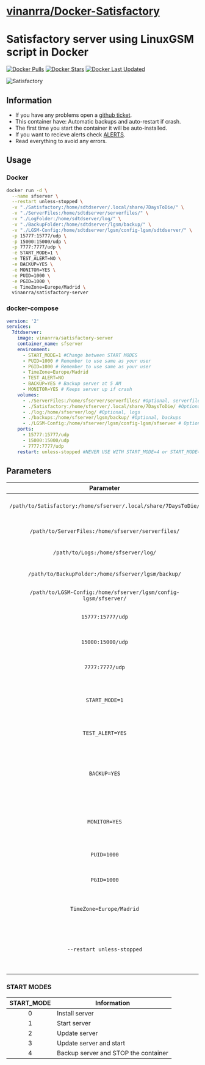 # [vinanrra/Docker-Satisfactory](https://github.com/vinanrra/Docker-Satisfactory)

# Satisfactory server using LinuxGSM script in Docker

[![Docker Pulls](https://img.shields.io/badge/dynamic/json?color=red&label=pulls&query=pull_count&url=https%3A%2F%2Fhub.docker.com%2Fv2%2Frepositories%2Fvinanrra%2Fsatisfactory-server%2F?style=flat-square&color=E68523&logo=docker&logoColor=white)](https://hub.docker.com/r/vinanrra/satisfactory-server)
[![Docker Stars](https://img.shields.io/badge/dynamic/json?color=red&label=stars&query=star_count&url=https%3A%2F%2Fhub.docker.com%2Fv2%2Frepositories%2Fvinanrra%2Fsatisfactory-server%2F?style=flat-square&color=E68523&logo=docker&logoColor=white)](https://hub.docker.com/r/vinanrra/Satisfactory-server)
[![Docker Last Updated](https://img.shields.io/badge/dynamic/json?color=red&label=Last%20Update&query=last_updated&url=https%3A%2F%2Fhub.docker.com%2Fv2%2Frepositories%2Fvinanrra%2Fsatisfactory-server%2F?style=flat-square&color=E68523&logo=docker&logoColor=white)](https://hub.docker.com/r/vinanrra/satisfactory-server)

![Satisfactory](https://img2.storyblok.com/fit-in/0x300/filters:format(webp)/f/110098/5405x1416/10decfbcac/hero-logo.png)

## Information

* If you have any problems open a [github ticket](https://github.com/vinanrra/Docker-Satisfactory/issues).
* This container have: Automatic backups and auto-restart if crash.
* The first time you start the container it will be auto-installed.
* If you want to recieve alerts check [ALERTS](https://github.com/vinanrra/Docker-Satisfactory#alerts).
* Read everything to avoid any errors.

## Usage

### Docker

```bash
docker run -d \
  --name sfserver \
  --restart unless-stopped \
  -v "./Satisfactory:/home/sdtdserver/.local/share/7DaysToDie/" \
  -v "./ServerFiles:/home/sdtdserver/serverfiles/" \
  -v "./LogFolder:/home/sdtdserver/log/" \
  -v "./BackupFolder:/home/sdtdserver/lgsm/backup/" \
  -v "./LGSM-Config:/home/sdtdserver/lgsm/config-lgsm/sdtdserver/" \
  -p 15777:15777/udp \
  -p 15000:15000/udp \
  -p 7777:7777/udp \
  -e START_MODE=1 \
  -e TEST_ALERT=NO \
  -e BACKUP=YES \
  -e MONITOR=YES \
  -e PUID=1000 \
  -e PGID=1000 \
  -e TimeZone=Europe/Madrid \
  vinanrra/satisfactory-server
```

### docker-compose

```yaml
version: '2'
services:
  7dtdserver:
    image: vinanrra/satisfactory-server
    container_name: sfserver
    environment:
      - START_MODE=1 #Change between START MODES
      - PUID=1000 # Remember to use same as your user
      - PGID=1000 # Remember to use same as your user
      - TimeZone=Europe/Madrid
      - TEST_ALERT=NO
      - BACKUP=YES # Backup server at 5 AM
      - MONITOR=YES # Keeps server up if crash
    volumes:
      - ./ServerFiles:/home/sfserver/serverfiles/ #Optional, serverfiles
      - ./Satisfactory:/home/sfserver/.local/share/7DaysToDie/ #Optional, maps files
      - ./log:/home/sfserver/log/ #Optional, logs
      - ./backups:/home/sfserver/lgsm/backup/ #Optional, backups
      - ./LGSM-Config:/home/sfserver/lgsm/config-lgsm/sfserver # Optional, LGSM-Config
    ports:
      - 15777:15777/udp
      - 15000:15000/udp
      - 7777:7777/udp
    restart: unless-stopped #NEVER USE WITH START_MODE=4 or START_MODE=0
```

## Parameters

| Parameter | Function |
| :----: | --- |
| `/path/to/Satisfactory:/home/sfserver/.local/share/7DaysToDie/` | Satisfactory saves, where maps are store. |
| `/path/to/ServerFiles:/home/sfserver/serverfiles/` | Satisfactory server config files. |
| `/path/to/Logs:/home/sfserver/log/` | Satisfactory server log files. |
| `/path/to/BackupFolder:/home/sfserver/lgsm/backup/` | Satisfactory server backups files. |
| `/path/to/LGSM-Config:/home/sfserver/lgsm/config-lgsm/sfserver/` | LGSM config files. [More info](https://docs.linuxgsm.com/commands/monitor) |
| `15777:15777/udp` | Default Satisfactory port **required** |
| `15000:15000/udp` | Default Satisfactory port **required** |
| `7777:7777/udp` | Default Satisfactory port **required** |  
| `START_MODE=1` | Start mode of the container - see below for explanation **required** |
| `TEST_ALERT=YES` | Test alerts at start of server **optional** |
| `BACKUP=YES` | Backup server at 5 AM (Only the latest 5 backups will be keep, maximum 30 days) [More info](https://docs.linuxgsm.com/commands/backup) **optional** |
| `MONITOR=YES` | Monitor server status, if server crash this will restart it [More info](https://docs.linuxgsm.com/commands/monitor) **optional** |
| `PUID=1000` | for UserID - see below for explanation |
| `PGID=1000` | for GroupID - see below for explanation |
| `TimeZone=Europe/Madrid` | for TimeZone - see [TZ Database](https://en.wikipedia.org/wiki/List_of_tz_database_time_zones) for time zones **recomendable**|
| `--restart unless-stopped` | Restart container always unlesss stopped manually **NEVER USE WITH START_MODE=4** |

### START MODES

| START_MODE | Information |
| :----: | ---- |
| 0 | Install server |
| 1 | Start server |
| 2 | Update server |
| 3 | Update server and start |
| 4 | Backup server and STOP the container|
